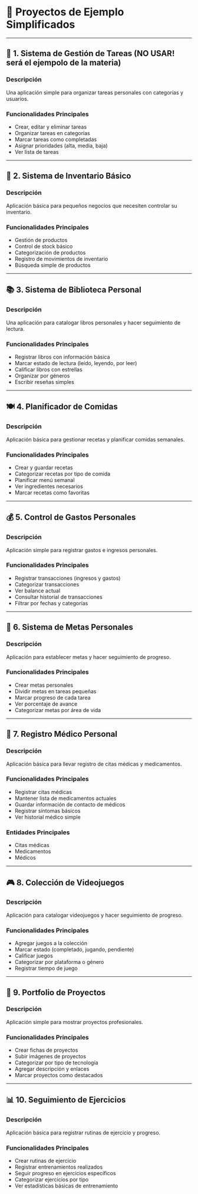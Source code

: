 # 🚀 Proyectos de Ejemplo Simplificados

---

## 📝 1. Sistema de Gestión de Tareas (NO USAR! será el ejempolo de la materia)

### Descripción
Una aplicación simple para organizar tareas personales con categorías y usuarios.

### Funcionalidades Principales
- Crear, editar y eliminar tareas
- Organizar tareas en categorías
- Marcar tareas como completadas
- Asignar prioridades (alta, media, baja)
- Ver lista de tareas



---

## 🏪 2. Sistema de Inventario Básico

### Descripción
Aplicación básica para pequeños negocios que necesiten controlar su inventario.

### Funcionalidades Principales
- Gestión de productos
- Control de stock básico
- Categorización de productos
- Registro de movimientos de inventario
- Búsqueda simple de productos



---

## 📚 3. Sistema de Biblioteca Personal

### Descripción
Una aplicación para catalogar libros personales y hacer seguimiento de lectura.

### Funcionalidades Principales
- Registrar libros con información básica
- Marcar estado de lectura (leído, leyendo, por leer)
- Calificar libros con estrellas
- Organizar por géneros
- Escribir reseñas simples



---

## 🍽️ 4. Planificador de Comidas

### Descripción
Aplicación básica para gestionar recetas y planificar comidas semanales.

### Funcionalidades Principales
- Crear y guardar recetas
- Categorizar recetas por tipo de comida
- Planificar menú semanal
- Ver ingredientes necesarios
- Marcar recetas como favoritas



---

## 💰 5. Control de Gastos Personales

### Descripción
Aplicación simple para registrar gastos e ingresos personales.

### Funcionalidades Principales
- Registrar transacciones (ingresos y gastos)
- Categorizar transacciones
- Ver balance actual
- Consultar historial de transacciones
- Filtrar por fechas y categorías



---

## 🎯 6. Sistema de Metas Personales

### Descripción
Aplicación para establecer metas y hacer seguimiento de progreso.

### Funcionalidades Principales
- Crear metas personales
- Dividir metas en tareas pequeñas
- Marcar progreso de cada tarea
- Ver porcentaje de avance
- Categorizar metas por área de vida



---

## 🏥 7. Registro Médico Personal

### Descripción
Aplicación básica para llevar registro de citas médicas y medicamentos.

### Funcionalidades Principales
- Registrar citas médicas
- Mantener lista de medicamentos actuales
- Guardar información de contacto de médicos
- Registrar síntomas básicos
- Ver historial médico simple

### Entidades Principales
- Citas médicas
- Medicamentos
- Médicos

---

## 🎮 8. Colección de Videojuegos

### Descripción
Aplicación para catalogar videojuegos y hacer seguimiento de progreso.

### Funcionalidades Principales
- Agregar juegos a la colección
- Marcar estado (completado, jugando, pendiente)
- Calificar juegos
- Categorizar por plataforma o género
- Registrar tiempo de juego



---

## 🎨 9. Portfolio de Proyectos

### Descripción
Aplicación simple para mostrar proyectos profesionales.

### Funcionalidades Principales
- Crear fichas de proyectos
- Subir imágenes de proyectos
- Categorizar por tipo de tecnología
- Agregar descripción y enlaces
- Marcar proyectos como destacados



---

## 📊 10. Seguimiento de Ejercicios

### Descripción
Aplicación básica para registrar rutinas de ejercicio y progreso.

### Funcionalidades Principales
- Crear rutinas de ejercicio
- Registrar entrenamientos realizados
- Seguir progreso en ejercicios específicos
- Categorizar ejercicios por tipo
- Ver estadísticas básicas de entrenamiento
